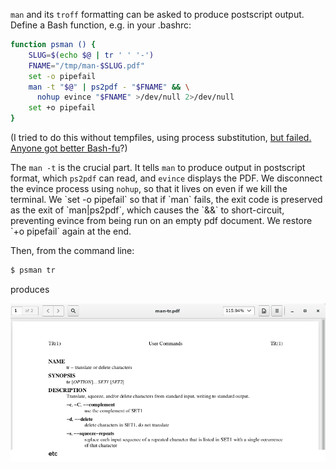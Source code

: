 <!--
.. title: Postscript formatted man pages
.. slug: postscript-formatted-man-pages
.. date: 2017-08-22 20:34:02-05:00
.. tags: Linux-dev,Bash
.. link: 
.. description: 
.. type: text
-->


`man` and its `troff` formatting can be asked to produce postscript
output. Define a Bash function, e.g. in your .bashrc:

``` bash
function psman () {
    SLUG=$(echo $@ | tr ' ' '-')
    FNAME="/tmp/man-$SLUG.pdf"
    set -o pipefail
    man -t "$@" | ps2pdf - "$FNAME" && \
      nohup evince "$FNAME" >/dev/null 2>/dev/null
    set +o pipefail
}
```

(I tried to do this without tempfiles, using process substitution, [but
failed. Anyone got better
Bash-fu](https://superuser.com/questions/1243405)?)

The `man -t` is the crucial part. It tells `man` to produce output in
postscript format, which `ps2pdf` can read, and `evince` displays the
PDF. We disconnect the evince process using `nohup`, so that it lives on
even if we kill the terminal. We \`set -o pipefail\` so that if \`man\`
fails, the exit code is preserved as the exit of \`man|ps2pdf\`, which
causes the \`&&\` to short-circuit, preventing evince from being run on
an empty pdf document. We restore \`+o pipefail\` again at the end.

Then, from the command line:

``` bash
$ psman tr
```

produces

[![](/files/2017/08/pman-tr.png)](/files/2017/08/pman-tr.png)

 